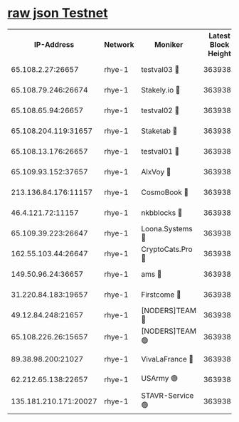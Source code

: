 
[raw json Testnet](https://rpc-check.quickt.stavr.tech/quickt/rpc-quickt-result.json)
=


<table><tr><th>IP-Address</th><th>Network</th><th>Moniker</th><th>Latest Block Height</th><th>Earliest Block Height</th><th>Catching Up</th><th>Tx Index</th><th>Voting Power</th><th>Scan Time</th></tr><tr><td>65.108.2.27:26657</td><td>rhye-1</td><td>testval03 🔴</td><td>3639381</td><td>1</td><td>False</td><td>on</td><td>5002050</td><td>2023-12-16T14:20:32.482198293UTC</td></tr><tr><td>65.108.79.246:26674</td><td>rhye-1</td><td>Stakely.io 🔴</td><td>3639382</td><td>1</td><td>False</td><td>on</td><td>10</td><td>2023-12-16T14:20:34.865599128UTC</td></tr><tr><td>65.108.65.94:26657</td><td>rhye-1</td><td>testval02 🔴</td><td>3639382</td><td>1</td><td>False</td><td>on</td><td>5002050</td><td>2023-12-16T14:20:35.233003572UTC</td></tr><tr><td>65.108.204.119:31657</td><td>rhye-1</td><td>Staketab 🔴</td><td>3639382</td><td>1</td><td>False</td><td>on</td><td>9900</td><td>2023-12-16T14:20:37.967840575UTC</td></tr><tr><td>65.108.13.176:26657</td><td>rhye-1</td><td>testval01 🔴</td><td>3639383</td><td>1</td><td>False</td><td>on</td><td>9582010</td><td>2023-12-16T14:20:38.651104219UTC</td></tr><tr><td>65.109.93.152:37657</td><td>rhye-1</td><td>AlxVoy 🔴</td><td>3639381</td><td>433101</td><td>False</td><td>on</td><td>92921</td><td>2023-12-16T14:20:29.344584741UTC</td></tr><tr><td>213.136.84.176:11157</td><td>rhye-1</td><td>CosmoBook 🔴</td><td>3639387</td><td>1674001</td><td>False</td><td>off</td><td>1528057</td><td>2023-12-16T14:21:06.315387361UTC</td></tr><tr><td>46.4.121.72:11157</td><td>rhye-1</td><td>nkbblocks 🔴</td><td>3639380</td><td>1781001</td><td>False</td><td>on</td><td>81901</td><td>2023-12-16T14:20:22.504503682UTC</td></tr><tr><td>65.109.39.223:26647</td><td>rhye-1</td><td>Loona.Systems 🔴</td><td>3639382</td><td>3287001</td><td>False</td><td>off</td><td>9949</td><td>2023-12-16T14:20:37.599388197UTC</td></tr><tr><td>162.55.103.44:26647</td><td>rhye-1</td><td>CryptoCats.Pro 🔴</td><td>3639388</td><td>3287001</td><td>False</td><td>off</td><td>9999</td><td>2023-12-16T14:21:10.947679401UTC</td></tr><tr><td>149.50.96.24:36657</td><td>rhye-1</td><td>ams 🔴</td><td>3639386</td><td>3355501</td><td>False</td><td>on</td><td>10895</td><td>2023-12-16T14:20:55.812984438UTC</td></tr><tr><td>31.220.84.183:19657</td><td>rhye-1</td><td>Firstcome 🔴</td><td>3639381</td><td>3395933</td><td>False</td><td>off</td><td>732206</td><td>2023-12-16T14:20:32.073004354UTC</td></tr><tr><td>49.12.84.248:21657</td><td>rhye-1</td><td>[NODERS]TEAM 🔴</td><td>3639388</td><td>3550632</td><td>False</td><td>on</td><td>59990</td><td>2023-12-16T14:21:08.627275649UTC</td></tr><tr><td>65.108.226.26:15657</td><td>rhye-1</td><td>[NODERS]TEAM 🟢</td><td>3639383</td><td>3574501</td><td>False</td><td>on</td><td>0</td><td>2023-12-16T14:20:38.316249368UTC</td></tr><tr><td>89.38.98.200:21027</td><td>rhye-1</td><td>VivaLaFrance 🔴</td><td>3639380</td><td>3601501</td><td>False</td><td>off</td><td>10000</td><td>2023-12-16T14:20:26.911943733UTC</td></tr><tr><td>62.212.65.138:22657</td><td>rhye-1</td><td>USArmy 🟢</td><td>3639381</td><td>3621001</td><td>False</td><td>on</td><td>0</td><td>2023-12-16T14:20:31.744279602UTC</td></tr><tr><td>135.181.210.171:20027</td><td>rhye-1</td><td>STAVR-Service 🟢</td><td>3639384</td><td>3638001</td><td>False</td><td>on</td><td>0</td><td>2023-12-16T14:20:49.210909052UTC</td></tr></table>